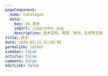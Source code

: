 ```yaml
---
pageComponent: 
  name: Catalogue
  data: 
    key: 03.其他
    imgUrl: /img/other.png
    description: 技术文档、教程、技巧、总结等文章
title: 技术
date: 2020-03-11 21:50:55
permalink: /other
sidebar: false
article: false
comment: false
editLink: false
---
```


